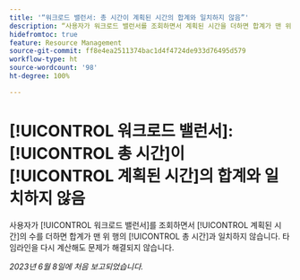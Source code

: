 ```yaml
---
title: '“워크로드 밸런서: 총 시간이 계획된 시간의 합계와 일치하지 않음”'
description: “사용자가 워크로드 밸런서를 조회하면서 계획된 시간을 더하면 합계가 맨 위 행의 총 시간과 일치하지 않습니다. 타임라인을 다시 계산해도 문제가 해결되지 않습니다.”
hidefromtoc: true
feature: Resource Management
source-git-commit: ff8e4ea2511374bac1d4f4724de933d76495d579
workflow-type: ht
source-wordcount: '98'
ht-degree: 100%

---
```



# [!UICONTROL 워크로드 밸런서]: [!UICONTROL 총 시간]이 [!UICONTROL 계획된 시간]의 합계와 일치하지 않음

사용자가 [!UICONTROL 워크로드 밸런서]를 조회하면서 [!UICONTROL 계획된 시간]의 수를 더하면 합계가 맨 위 행의 [!UICONTROL 총 시간]과 일치하지 않습니다. 타임라인을 다시 계산해도 문제가 해결되지 않습니다.

_2023년 6월 8일에 처음 보고되었습니다._

